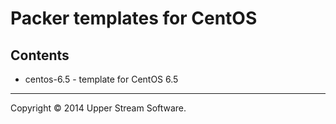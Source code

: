 # Packer templates for CentOS

## Contents

* centos-6.5 - template for CentOS 6.5

- - -

Copyright &copy; 2014 Upper Stream Software.
